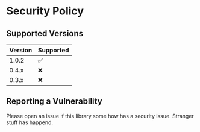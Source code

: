 # Security Policy

## Supported Versions

| Version | Supported          |
| ------- | ------------------ |
| 1.0.2   | :white_check_mark: |
| 0.4.x   | :x:                |
| 0.3.x   | :x:                |

## Reporting a Vulnerability

Please open an issue if this library some how has a security issue. Stranger stuff has happend.
